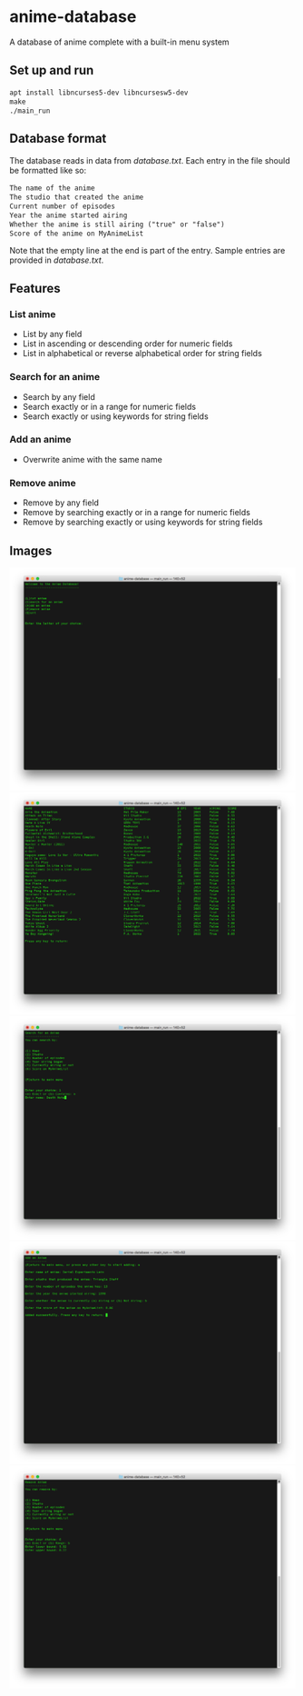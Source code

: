 # anime-database

A database of anime complete with a built-in menu system

## Set up and run

```
apt install libncurses5-dev libncursesw5-dev
make
./main_run
```

## Database format

The database reads in data from *database.txt*. Each entry in the file should be formatted like so:
```
The name of the anime 
The studio that created the anime 
Current number of episodes
Year the anime started airing
Whether the anime is still airing ("true" or "false")
Score of the anime on MyAnimeList

```

Note that the empty line at the end is part of the entry. Sample entries are provided in *database.txt*.  

## Features 

### List anime
- List by any field 
- List in ascending or descending order for numeric fields
- List in alphabetical or reverse alphabetical order for string fields

### Search for an anime
- Search by any field
- Search exactly or in a range for numeric fields 
- Search exactly or using keywords for string fields 

### Add an anime
- Overwrite anime with the same name 

### Remove anime
- Remove by any field 
- Remove by searching exactly or in a range for numeric fields
- Remove by searching exactly or using keywords for string fields 

## Images
![Home](images/Home.png "Home")
![List](images/List.png "List")
![Search](images/Search.png "Search")
![Add](images/Add.png "Add")
![Remove](images/Remove.png "Remove")
